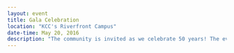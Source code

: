 ```yaml
---
layout: event
title: Gala Celebration
location: "KCC's Riverfront Campus"
date-time: May 20, 2016
description: "The community is invited as we celebrate 50 years! The evening features entertainment and a program that lends to the Power of Community Theme."
---
```

